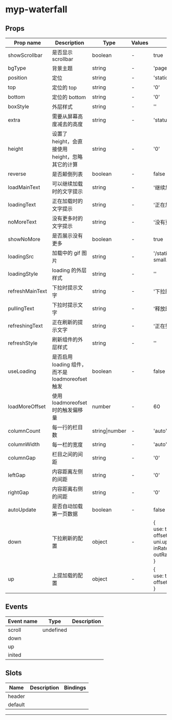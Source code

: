 # myp-waterfall

## Props

| Prop name       | Description                                      | Type           | Values | Default                                                                              |
| --------------- | ------------------------------------------------ | -------------- | ------ | ------------------------------------------------------------------------------------ |
| showScrollbar   | 是否显示 scrollbar                               | boolean        | -      | true                                                                                 |
| bgType          | 背景主题                                         | string         | -      | 'page'                                                                               |
| position        | 定位                                             | string         | -      | 'static'                                                                             |
| top             | 定位的 top                                       | string         | -      | '0'                                                                                  |
| bottom          | 定位的 bottom                                    | string         | -      | '0'                                                                                  |
| boxStyle        | 外层样式                                         | string         | -      | ''                                                                                   |
| extra           | 需要从屏幕高度减去的高度                         | string         | -      | 'status-nav'                                                                         |
| height          | 设置了 height，会直接使用 height，忽略其它的计算 | string         | -      | '0'                                                                                  |
| reverse         | 是否颠倒列表                                     | boolean        | -      | false                                                                                |
| loadMainText    | 可以继续加载时的文字提示                         | string         | -      | '继续加载更多'                                                                       |
| loadingText     | 正在加载时的文字提示                             | string         | -      | '正在加载'                                                                           |
| noMoreText      | 没有更多时的文字提示                             | string         | -      | '没有更多啦'                                                                         |
| showNoMore      | 是否展示没有更多                                 | boolean        | -      | true                                                                                 |
| loadingSrc      | 加载中的 gif 图片                                | string         | -      | '/static/ui/loading-small.gif'                                                       |
| loadingStyle    | loading 的外层样式                               | string         | -      | ''                                                                                   |
| refreshMainText | 下拉时提示文字                                   | string         | -      | '下拉即可刷新...'                                                                    |
| pullingText     | 下拉时提示文字                                   | string         | -      | '释放即可刷新...'                                                                    |
| refreshingText  | 正在刷新的提示文字                               | string         | -      | '正在努力加载...'                                                                    |
| refreshStyle    | 刷新组件的外层样式                               | string         | -      | ''                                                                                   |
| useLoading      | 是否启用 loading 组件，而不是 loadmoreofset 触发 | boolean        | -      | false                                                                                |
| loadMoreOffset  | 使用 loadmoreofset 时的触发偏移量                | number         | -      | 60                                                                                   |
| columnCount     | 每一行的栏目数                                   | string\|number | -      | 'auto'                                                                               |
| columnWidth     | 每一栏的宽度                                     | string         | -      | 'auto'                                                                               |
| columnGap       | 栏目之间的间距                                   | string         | -      | '0'                                                                                  |
| leftGap         | 内容距离左侧的间距                               | string         | -      | '0'                                                                                  |
| rightGap        | 内容距离右侧的间距                               | string         | -      | '0'                                                                                  |
| autoUpdate      | 是否自动加载第一页数据                           | boolean        | -      | false                                                                                |
| down            | 下拉刷新的配置                                   | object         | -      | {<br> use: true,<br> offset: uni.upx2px(140),<br> inRate: 0.8,<br> outRate: 0.2<br>} |
| up              | 上提加载的配置                                   | object         | -      | {<br> use: true,<br> offset: 80<br>}                                                 |

## Events

| Event name | Type      | Description |
| ---------- | --------- | ----------- |
| scroll     | undefined |
| down       |           |
| up         |           |
| inited     |           |

## Slots

| Name    | Description | Bindings |
| ------- | ----------- | -------- |
| header  |             |          |
| default |             |          |

---
